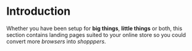 # Introduction

Whether you have been setup for **big things**, **little things** or both, this section contains landing pages suited to your online store so you could convert more *browsers* into *shopppers*.

<script id="humm-landing-page-general" src="https://widgets.%domain%/content/scripts/landing-page-general.js"></script>
